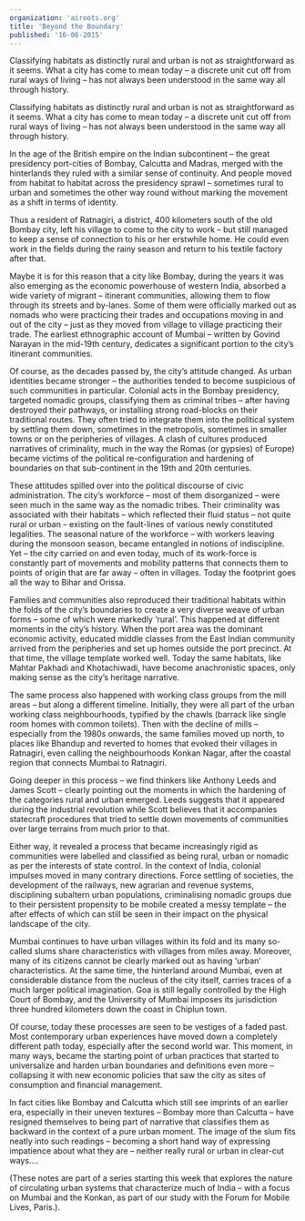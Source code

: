 ```yaml
---
organization: 'airoots.org'
title: 'Beyond the Boundary'
published: '16-06-2015'
---
```


Classifying habitats as distinctly rural and urban is not as straightforward as it seems. What a
city has come to mean today – a discrete unit cut off from rural ways of living – has not always
been understood in the same way all through history.

Classifying habitats as distinctly rural and urban is not as straightforward as it seems. What a
city has come to mean today – a discrete unit cut off from rural ways of living – has not always
been understood in the same way all through history.

In the age of the British empire on the Indian subcontinent – the great presidency port-cities of
Bombay, Calcutta and Madras, merged with the hinterlands they ruled with a similar sense of
continuity. And people moved from habitat to habitat across the presidency sprawl – sometimes
rural to urban and sometimes the other way round without marking the movement as a shift in
terms of identity.

Thus a resident of Ratnagiri, a district, 400 kilometers south of the old Bombay city, left his
village to come to the city to work – but still managed to keep a sense of connection to his or her
erstwhile home. He could even work in the fields during the rainy season and return to his textile
factory after that.

Maybe it is for this reason that a city like Bombay, during the years it was also emerging as the
economic powerhouse of western India, absorbed a wide variety of migrant – itinerant
communities, allowing them to flow through its streets and by-lanes. Some of them were
officially marked out as nomads who were practicing their trades and occupations moving in and
out of the city – just as they moved from village to village practicing their trade. The earliest
ethnographic account of Mumbai – written by Govind Narayan in the mid-19th century,
dedicates a significant portion to the city’s itinerant communities.

Of course, as the decades passed by, the city’s attitude changed. As urban identities became
stronger – the authorities tended to become suspicious of such communities in particular.
Colonial acts in the Bombay presidency, targeted nomadic groups, classifying them as criminal
tribes – after having destroyed their pathways, or installing strong road-blocks on their traditional
routes. They often tried to integrate them into the political system by settling them down, sometimes in the metropolis, sometimes in smaller towns or on the peripheries of villages. A
clash of cultures produced narratives of criminality, much in the way the Romas (or gypsies) of
Europe) became victims of the political re-configuration and hardening of boundaries on that
sub-continent in the 19th and 20th centuries.

These attitudes spilled over into the political discourse of civic administration. The city’s
workforce – most of them disorganized – were seen much in the same way as the nomadic
tribes. Their criminality was associated with their habitats – which reflected their fluid status –
not quite rural or urban – existing on the fault-lines of various newly constituted legalities. The
seasonal nature of the workforce – with workers leaving during the monsoon season, became
entangled in notions of indiscipline. Yet – the city carried on and even today, much of its
work-force is constantly part of movements and mobility patterns that connects them to points of
origin that are far away – often in villages. Today the footprint goes all the way to Bihar and
Orissa.

Families and communities also reproduced their traditional habitats within the folds of the city’s
boundaries to create a very diverse weave of urban forms – some of which were markedly
‘rural’. This happened at different moments in the city’s history. When the port area was the
dominant economic activity, educated middle classes from the East Indian community arrived
from the peripheries and set up homes outside the port precinct. At that time, the village
template worked well. Today the same habitats, like Mahtar Pakhadi and Khotachiwadi, have
become anachronistic spaces, only making sense as the city’s heritage narrative.

The same process also happened with working class groups from the mill areas – but along a
different timeline. Initially, they were all part of the urban working class neighbourhoods, typified
by the chawls (barrack like single room homes with common toilets). Then with the decline of
mills – especially from the 1980s onwards, the same families moved up north, to places like
Bhandup and reverted to homes that evoked their villages in Ratnagiri, even calling the
neighbourhoods Konkan Nagar, after the coastal region that connects Mumbai to Ratnagiri.

Going deeper in this process – we find thinkers like Anthony Leeds and James Scott – clearly
pointing out the moments in which the hardening of the categories rural and urban emerged.
Leeds suggests that it appeared during the industrial revolution while Scott believes that it
accompanies statecraft procedures that tried to settle down movements of communities over
large terrains from much prior to that.

Either way, it revealed a process that became increasingly rigid as communities were labelled
and classified as being rural, urban or nomadic as per the interests of state control.
In the context of India, colonial impulses moved in many contrary directions. Force settling of
societies, the development of the railways, new agrarian and revenue systems, disciplining
subaltern urban populations, criminalising nomadic groups due to their persistent propensity to
be mobile created a messy template – the after effects of which can still be seen in their impact
on the physical landscape of the city.

Mumbai continues to have urban villages within its fold and its many so-called slums share
characteristics with villages from miles away. Moreover, many of its citizens cannot be clearly
marked out as having ‘urban’ characteristics. At the same time, the hinterland around Mumbai,
even at considerable distance from the nucleus of the city itself, carries traces of a much larger
political imagination. Goa is still legally controlled by the High Court of Bombay, and the
University of Mumbai imposes its jurisdiction three hundred kilometers down the coast in
Chiplun town.

Of course, today these processes are seen to be vestiges of a faded past. Most contemporary
urban experiences have moved down a completely different path today, especially after the
second world war. This moment, in many ways, became the starting point of urban practices
that started to universalize and harden urban boundaries and definitions even more – collapsing
it with new economic policies that saw the city as sites of consumption and financial
management.

In fact cities like Bombay and Calcutta which still see imprints of an earlier era, especially in
their uneven textures – Bombay more than Calcutta – have resigned themselves to being part of
narrative that classifies them as backward in the context of a pure urban moment. The image of the slum fits neatly into such readings – becoming a short hand way of expressing impatience
about what they are – neither really rural or urban in clear-cut ways....

(These notes are part of a series starting this week that explores the nature of circulating urban
systems that characterize much of India – with a focus on Mumbai and the Konkan, as part of
our study with the Forum for Mobile Lives, Paris.).
